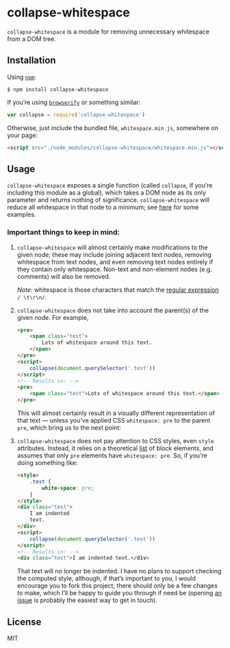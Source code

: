 # collapse-whitespace

`collapse-whitespace` is a module for removing unnecessary whitespace from a DOM tree.

## Installation

Using [`npm`](https://www.npmjs.org/):

```
$ npm install collapse-whitespace
```

If you’re using [`browserify`](https://github.com/substack/node-browserify) or something similar:

```js
var collapse = require('collapse-whitespace')
```

Otherwise, just include the bundled file, `whitespace.min.js`, somewhere on your page:

```html
<script src="./node_modules/collapse-whitespace/whitespace.min.js"></script>
```

## Usage

`collapse-whitespace` exposes a single function (called `collapse`, if you’re including this module as a global), which takes a DOM node as its only parameter and returns nothing of significance. `collapse-whitespace` will reduce all whitespace in that node to a minimum; see [here](https://github.com/lucthev/collapse-whitespace/blob/master/test.html) for some examples.

### Important things to keep in mind:

1. `collapse-whitespace` will almost certainly make modifications to the given node; these may include joining adjacent text nodes, removing whitespace from text nodes, and even removing text nodes entirely if they contain only whitespace. Non-text and non-element nodes (e.g. comments) will also be removed.

    *Note*: whitespace is those characters that match the [regular expression][regexp] `/ \t\r\n/`.

2. `collapse-whitespace` does not take into account the parent(s) of the given node. For example,

    ```html
    <pre>
        <span class="test">
            Lots of whitespace around this text.
        </span>
    </pre>
    <script>
        collapse(document.querySelector('.test'))
    </script>
    <!-- Results in: -->
    <pre>
        <span class="test">Lots of whitespace around this text.</span>
    </pre>
    ```

    This will almost certainly result in a visually different representation of that text — unless you’ve applied CSS `whitespace: pre` to the parent `pre`, which bring us to the next point:

3. `collapse-whitespace` does not pay attention to CSS styles, even `style` attributes. Instead, it relies on a theoretical [list][blocks] of block elements, and assumes that only `pre` elements have `whitespace: pre`. So, if you’re doing something like:

    ```html
    <style>
        .test {
            white-space: pre;
        }
    </style>
    <div class="test">
        I am indented
        text.
    </div>
    <script>
        collapse(document.querySelector('.test'))
    </script>
    <!-- Results in: -->
    <div class="test">I am indented text.</div>
    ```

    That text will no longer be indented. I have no plans to support checking the computed style, although, if that’s important to you, I would encourage you to fork this project; there should only be a few changes to make, which I’ll be happy to guide you through if need be (opening [an issue](https://github.com/lucthev/collapse-whitespace/issues/new?title=Hi) is probably the easiest way to get in touch).

## License

MIT

[regexp]: https://developer.mozilla.org/en/docs/Web/JavaScript/Reference/Global_Objects/RegExp
[blocks]: https://github.com/webmodules/block-elements
